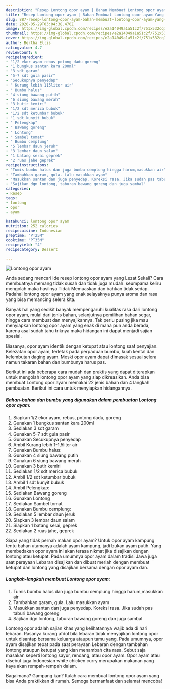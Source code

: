 ```yaml
---
description: "Resep Lontong opor ayam | Bahan Membuat Lontong opor ayam Yang Enak dan Simpel"
title: "Resep Lontong opor ayam | Bahan Membuat Lontong opor ayam Yang Enak dan Simpel"
slug: 887-resep-lontong-opor-ayam-bahan-membuat-lontong-opor-ayam-yang-enak-dan-simpel
date: 2020-05-29T03:04:38.470Z
image: https://img-global.cpcdn.com/recipes/e2a14049a1a51c2f/751x532cq70/lontong-opor-ayam-foto-resep-utama.jpg
thumbnail: https://img-global.cpcdn.com/recipes/e2a14049a1a51c2f/751x532cq70/lontong-opor-ayam-foto-resep-utama.jpg
cover: https://img-global.cpcdn.com/recipes/e2a14049a1a51c2f/751x532cq70/lontong-opor-ayam-foto-resep-utama.jpg
author: Bertha Ellis
ratingvalue: 4.7
reviewcount: 6
recipeingredient:
- "1/2 ekor ayam rebus potong dadu goreng"
- "1 bungkus santan kara 200ml"
- "3 sdt garam"
- "5-7 sdt gula pasir"
- "Secukupnya penyedap"
- " Kurang lebih 115liter air"
- " Bumbu halus"
- "4 siung bawang putih"
- "6 siung bawang merah"
- "3 butir kemiri"
- "1/2 sdt merica bubuk"
- "1/2 sdt ketumbar bubuk"
- "1 sdt kunyit bubuk"
- " Pelengkap"
- " Bawang goreng"
- " Lontong"
- " Sambel tomat"
- " Bumbu cemplung"
- "5 lembar daun jeruk"
- "3 lembar daun salam"
- "1 batang serai geprek"
- "2 ruas jahe geprek"
recipeinstructions:
- "Tumis bumbu halus dan juga bumbu cemplung hingga harum,masukkan air"
- "Tambahkan garam, gula. Lalu masukkan ayam"
- "Masukkan santan dan juga penyedap. Koreksi rasa. Jika sudah pas taburi bawang goreng"
- "Sajikan dgn lontong, taburan bawang goreng dan juga sambal"
categories:
- Resep
tags:
- lontong
- opor
- ayam

katakunci: lontong opor ayam 
nutrition: 252 calories
recipecuisine: Indonesian
preptime: "PT25M"
cooktime: "PT35M"
recipeyield: "4"
recipecategory: Dessert

---
```



![Lontong opor ayam](https://img-global.cpcdn.com/recipes/e2a14049a1a51c2f/751x532cq70/lontong-opor-ayam-foto-resep-utama.jpg)

Anda sedang mencari ide resep lontong opor ayam yang Lezat Sekali? Cara membuatnya memang tidak susah dan tidak juga mudah. seumpama keliru mengolah maka hasilnya Tidak Memuaskan dan bahkan tidak sedap. Padahal lontong opor ayam yang enak selayaknya punya aroma dan rasa yang bisa memancing selera kita.

Banyak hal yang sedikit banyak mempengaruhi kualitas rasa dari lontong opor ayam, mulai dari jenis bahan, selanjutnya pemilihan bahan segar, hingga cara membuat dan menyajikannya. Tak perlu pusing jika mau menyiapkan lontong opor ayam yang enak di mana pun anda berada, karena asal sudah tahu triknya maka hidangan ini dapat menjadi sajian spesial.

Biasanya, opor ayam identik dengan ketupat atau lontong saat penyajian. Kelezatan opor ayam, terletak pada perpaduan bumbu, kuah kental dan kelembutan daging ayam. Meski opor ayam dapat dimasak sesuai selera namun takaran bahan dan bumbunya harus pas.


Berikut ini ada beberapa cara mudah dan praktis yang dapat diterapkan untuk mengolah lontong opor ayam yang siap dikreasikan. Anda bisa membuat Lontong opor ayam memakai 22 jenis bahan dan 4 langkah pembuatan. Berikut ini cara untuk menyiapkan hidangannya.

<!--inarticleads1-->

##### Bahan-bahan dan bumbu yang digunakan dalam pembuatan Lontong opor ayam:

1. Siapkan 1/2 ekor ayam, rebus, potong dadu, goreng
1. Gunakan 1 bungkus santan kara 200ml
1. Sediakan 3 sdt garam
1. Gunakan 5-7 sdt gula pasir
1. Gunakan Secukupnya penyedap
1. Ambil  Kurang lebih 1-1,5liter air
1. Gunakan  Bumbu halus:
1. Gunakan 4 siung bawang putih
1. Gunakan 6 siung bawang merah
1. Gunakan 3 butir kemiri
1. Sediakan 1/2 sdt merica bubuk
1. Ambil 1/2 sdt ketumbar bubuk
1. Ambil 1 sdt kunyit bubuk
1. Ambil  Pelengkap:
1. Sediakan  Bawang goreng
1. Gunakan  Lontong
1. Sediakan  Sambel tomat
1. Gunakan  Bumbu cemplung:
1. Sediakan 5 lembar daun jeruk
1. Siapkan 3 lembar daun salam
1. Siapkan 1 batang serai, geprek
1. Sediakan 2 ruas jahe, geprek


Siapa yang tidak pernah makan opor ayam? Untuk opor ayam kampung tentu bahan utamanya adalah ayam kampung, jadi bukan ayam putih. Yang membedakan opor ayam ini akan terasa nikmat jika disajikan dengan lontong atau ketupat. Pada umumnya opor ayam dalam tradisi Jawa juga saat perayaan Lebaran disajikan dan dibuat meriah dengan membuat ketupat dan lontong yang disajikan bersama dengan opor ayam dan. 

<!--inarticleads2-->

##### Langkah-langkah membuat Lontong opor ayam:

1. Tumis bumbu halus dan juga bumbu cemplung hingga harum,masukkan air
1. Tambahkan garam, gula. Lalu masukkan ayam
1. Masukkan santan dan juga penyedap. Koreksi rasa. Jika sudah pas taburi bawang goreng
1. Sajikan dgn lontong, taburan bawang goreng dan juga sambal


Lontong opor adalah sajian khas yang kelihatannya wajib ada di hari lebaran. Rasanya kurang afdol bila lebaran tidak menyajikan lontong opor untuk disantap bersama keluarga ataupun tamu yang. Pada umumnya, opor ayam disajikan tepat pada saat perayaan Lebaran dengan tambahan lontong ataupun ketupat yang kian menambah cita rasa. Sebut saja masakan seperti lontong sayur, rendang, atau opor ayam. Opor ayam atau disebut juga Indonesian white chicken curry merupakan makanan yang kaya akan rempah-rempah dalam. 

Bagaimana? Gampang kan? Itulah cara membuat lontong opor ayam yang bisa Anda praktikkan di rumah. Semoga bermanfaat dan selamat mencoba!
